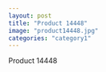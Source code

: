 ```yaml
---
layout: post
title: "Product 14448"
image: "product14448.jpg"
categories: "category1"
---
```

Product 14448
